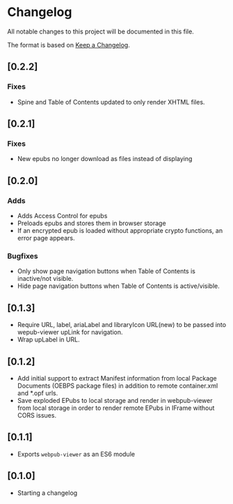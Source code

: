 # Changelog

All notable changes to this project will be documented in this file.

The format is based on [Keep a Changelog](https://keepachangelog.com/en/1.0.0/).

## [0.2.2]

### Fixes

- Spine and Table of Contents updated to only render XHTML files.

## [0.2.1]

### Fixes

- New epubs no longer download as files instead of displaying

## [0.2.0]

### Adds

- Adds Access Control for epubs
- Preloads epubs and stores them in browser storage
- If an encrypted epub is loaded without appropriate crypto functions, an error page appears.

### Bugfixes

- Only show page navigation buttons when Table of Contents is inactive/not visible.
- Hide page navigation buttons when Table of Contents is active/visible.

## [0.1.3]

- Require URL, label, ariaLabel and libraryIcon URL(new) to be passed into wepub-viewer upLink for navigation.
- Wrap upLabel in URL.

## [0.1.2]

- Add initial support to extract Manifest information from local Package Documents (OEBPS package files) in addition to remote container.xml and \*.opf urls.
- Save exploded EPubs to local storage and render in webpub-viewer from local storage in order to render remote EPubs in IFrame without CORS issues.

## [0.1.1]

- Exports `webpub-viewer` as an ES6 module

## [0.1.0]

- Starting a changelog
